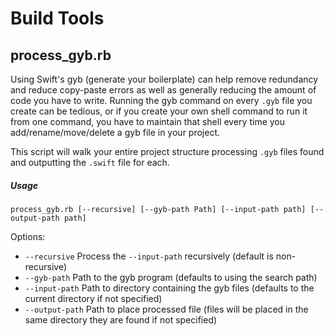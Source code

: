 # Build Tools
## process_gyb.rb
Using Swift's gyb (generate your boilerplate) can help remove redundancy and reduce copy-paste errors as well as generally reducing the amount of code you have to write.  Running the gyb command on every `.gyb` file you create can be tedious, or if you create your own shell command to run it from one command, you have to maintain that shell every time you add/rename/move/delete a gyb file in your project.  

This script will walk your entire project structure processing `.gyb` files found and outputting the `.swift` file for each.

##### Usage

```
process_gyb.rb [--recursive] [--gyb-path Path] [--input-path path] [--output-path path]
```

Options:
  * `--recursive`   Process the `--input-path` recursively (default is non-recursive)
  * `--gyb-path`    Path to the gyb program (defaults to using the search path)
  * `--input-path`  Path to directory containing the gyb files (defaults to the current directory if not specified)
  * `--output-path` Path to place processed file (files will be placed in the same directory they are found if not specified)

